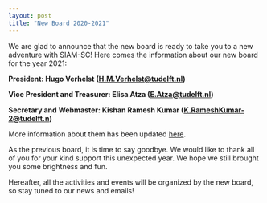 ```yaml
---
layout: post
title: "New Board 2020-2021"           
---
```


We are glad to announce that the new board is ready to take you to a new adventure with SIAM-SC! Here comes the information about our new board for the year 2021:


**President: Hugo Verhelst (H.M.Verhelst@tudelft.nl)**


**Vice President and Treasurer: Elisa Atza (E.Atza@tudelft.nl)**


**Secretary and Webmaster: Kishan Ramesh Kumar (K.RameshKumar-2@tudelft.n)**


More information about them has been updated [here].
 
As the previous board, it is time to say goodbye. We would like to thank all of you for your kind support this unexpected year. We hope we still brought you some brightness and fun.

Hereafter, all the activities and events will be organized by the new board, so stay tuned to our news and emails!

[here]:https://sscdelft.github.io/board/
